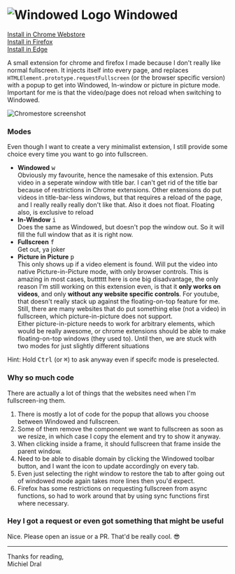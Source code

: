 # ![Windowed Logo](extension/Icons/Icon_32.png) Windowed

[Install in Chrome Webstore](https://chrome.google.com/webstore/detail/windowed-floating-youtube/gibipneadnbflmkebnmcbgjdkngkbklb)  
[Install in Firefox](https://addons.mozilla.org/firefox/addon/windowed/)  
[Install in Edge](https://microsoftedge.microsoft.com/addons/detail/windowed-floating-youtu/kfaokmgjemianbbeadblgppcedfihdnb)

A small extension for chrome and firefox I made because I don't really like normal fullscreen. It injects itself into every page, and replaces `HTMLElement.prototype.requestFullscreen` (or the browser specific version) with a popup to get into Windowed, In-window or picture in picture mode. Important for me is that the video/page does not reload when switching to Windowed.

![Chromestore screenshot](Chromewebstore%20screenshot%20%231.png)

### Modes

Even though I want to create a very minimalist extension, I still provide some choice every time you want to go into fullscreen.

- **Windowed** <kbd>w</kbd>  
  Obviously my favourite, hence the namesake of this extension. Puts video in a seperate window with title bar. I can't get rid of the title bar because of restrictions in Chrome extensions. Other extensions do put videos in title-bar-less windows, but that requires a reload of the page, and I really really really don't like that. Also it does not float. Floating also, is exclusive to reload
- **In-Window** <kbd>i</kbd>  
  Does the same as Windowed, but doesn't pop the window out. So it will fill the full window that as it is right now.
- **Fullscreen** <kbd>f</kbd>  
  Get out, ya joker
- **Picture in Picture** <kbd>p</kbd>  
  This only shows up if a video element is found. Will put the video into native Picture-in-Picture mode, with only browser controls. This is amazing in most cases, butttttt here is one big disadvantage, the only reason I'm still working on this extension even, is that it **only works on videos**, and only **without any website specific controls**. For youtube, that doesn't really stack up against the floating-on-top feature for me. Still, there are many websites that do put something else (not a video) in fullscreen, which picture-in-picture does not support.  
  Either picture-in-picture needs to work for arbitrary elements, which would be really awesome, or chrome extensions should be able to make floating-on-top windows (they used to). Until then, we are stuck with two modes for just slightly different situations

Hint: Hold <kbd>Ctrl</kbd> (or <kbd>⌘</kbd>) to ask anyway even if specifc mode is preselected. 

### Why so much code

There are actually a lot of things that the websites need when I'm fullscreen-ing them.

1. There is mostly a lot of code for the popup that allows you choose between Windowed and fullscreen.
2. Some of them remove the component we want to fullscreen as soon as we resize, in which case I copy the element and try to show it anyway.
3. When clicking inside a frame, it should fullscreen that frame inside the parent window.
4. Need to be able to disable domain by clicking the Windowed toolbar button, and I want the icon to update accordingly on every tab.
5. Even just selecting the right window to restore the tab to after going out of windowed mode again takes more lines then you'd expect.
6. Firefox has some restrictions on requesting fullscreen from async functions, so had to work around that by using sync functions first where necessary.

### Hey I got a request or even got something that might be useful

Nice. Please open an issue or a PR. That'd be really cool. 😎

---

Thanks for reading,  
Michiel Dral
